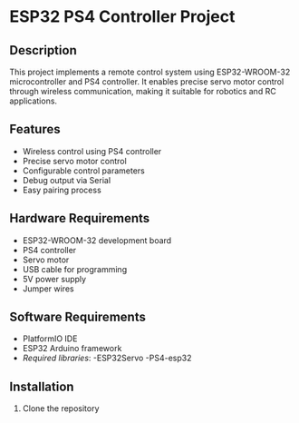 # ESP32 PS4 Controller Project

## Description
This project implements a remote control system using ESP32-WROOM-32 microcontroller and PS4 controller. It enables precise servo motor control through wireless communication, making it suitable for robotics and RC applications.

## Features
- Wireless control using PS4 controller
- Precise servo motor control
- Configurable control parameters
- Debug output via Serial
- Easy pairing process

## Hardware Requirements
- ESP32-WROOM-32 development board
- PS4 controller
- Servo motor
- USB cable for programming
- 5V power supply
- Jumper wires

## Software Requirements
- PlatformIO IDE
- ESP32 Arduino framework
- *Required libraries*:
 -ESP32Servo
 -PS4-esp32

## Installation
1. Clone the repository
